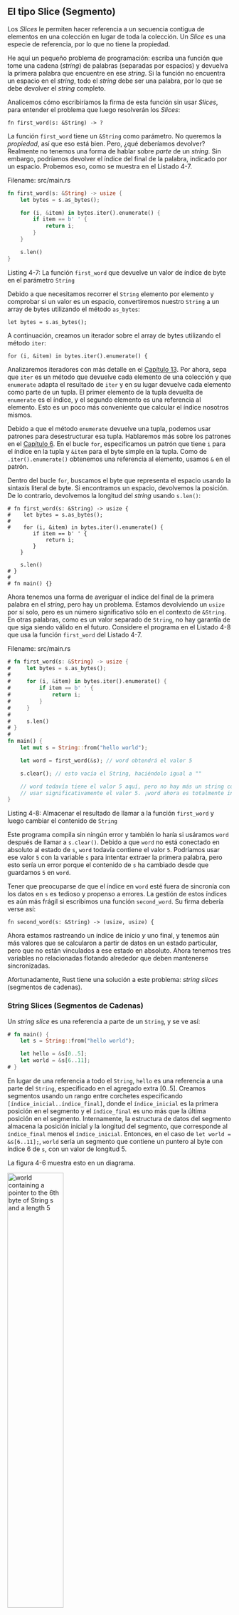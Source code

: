 ## El tipo Slice (Segmento)

Los *Slices* le permiten hacer referencia a un secuencia contigua de elementos en una colección en lugar de toda la colección. Un *Slice* es una especie de referencia, por lo que no tiene la propiedad.

He aquí un pequeño problema de programación: escriba una función que tome una cadena (*string*) de palabras (separadas por espacios) y devuelva la primera palabra que encuentre en ese *string*. Si la función no encuentra un espacio en el *string*, todo el *string* debe ser una palabra, por lo que se debe devolver el *string* completo. 

Analicemos cómo escribiríamos la firma de esta función sin usar *Slices*, para entender el problema que luego resolverán los *Slices*:

```rust,ignore
fn first_word(s: &String) -> ?
```

La función `first_word` tiene un `&String` como parámetro. No queremos
la *propiedad*, así que eso está bien. Pero, ¿qué deberíamos devolver?
Realmente no tenemos una forma de hablar sobre *parte* de un *string*. Sin embargo,
podríamos devolver el índice del final de la palabra, indicado por un espacio. Probemos eso, como se muestra en el Listado 4-7.

<span class="filename">Filename: src/main.rs</span>

```rust
fn first_word(s: &String) -> usize {
    let bytes = s.as_bytes();

    for (i, &item) in bytes.iter().enumerate() {
        if item == b' ' {
            return i;
        }
    }

    s.len()
}
```

<span class="caption">Listing 4-7: La función `first_word` que devuelve un valor de
índice de byte en el parámetro `String`</span>

Debido a que necesitamos recorrer el `String` elemento por elemento y comprobar si un valor es un espacio, convertiremos nuestro `String` a un array de bytes utilizando el método `as_bytes`:

```rust,ignore
let bytes = s.as_bytes();
```

A continuación, creamos un iterador sobre el array de bytes utilizando el método `iter`:

```rust,ignore
for (i, &item) in bytes.iter().enumerate() {
```

Analizaremos iteradores con más detalle en el [Capítulo 13](ch13-02-iterators.html). Por ahora, sepa que `iter` es un método que devuelve cada elemento de una colección y que `enumerate` adapta el resultado de `iter` y en su lugar devuelve cada elemento como parte de un tupla. El primer elemento de la tupla devuelta de `enumerate` es el índice, y el segundo elemento es una referencia al elemento. Esto es un poco más conveniente que calcular el índice nosotros mismos.

Debido a que el método `enumerate` devuelve una tupla, podemos usar patrones
para desestructurar esa tupla. Hablaremos más sobre los patrones en el [Capítulo 6](ch06-02-match.html). En el bucle `for`, especificamos un patrón que tiene `i` para el
índice en la tupla y `&item` para el byte simple en la tupla. Como de `.iter().enumerate()` obtenemos una referencia al elemento, usamos `&` en el patrón.

Dentro del bucle `for`, buscamos el byte que representa el espacio usando la sintaxis
literal de byte. Si encontramos un espacio, devolvemos la posición. De lo contrario,
devolvemos la longitud del *string* usando `s.len()`:

```rust,ignore
# fn first_word(s: &String) -> usize {
#    let bytes = s.as_bytes();
#
#    for (i, &item) in bytes.iter().enumerate() {
        if item == b' ' {
            return i;
        }
    }

    s.len()
# }
#
# fn main() {}
```

Ahora tenemos una forma de averiguar el índice del final de la primera palabra en el *string*,
pero hay un problema. Estamos devolviendo un `usize` por sí solo, pero es un número
significativo sólo en el contexto de `&String`. En otras palabras, como es un valor separado de
`String`, no hay garantía de que siga siendo válido en el futuro. Considere el programa en
el Listado 4-8 que usa la función `first_word` del Listado 4-7.

<span class="filename">Filename: src/main.rs</span>

```rust
# fn first_word(s: &String) -> usize {
#     let bytes = s.as_bytes();
#
#     for (i, &item) in bytes.iter().enumerate() {
#         if item == b' ' {
#             return i;
#         }
#     }
#
#     s.len()
# }
#
fn main() {
    let mut s = String::from("hello world");

    let word = first_word(&s); // word obtendrá el valor 5

    s.clear(); // esto vacía el String, haciéndolo igual a ""

    // word todavía tiene el valor 5 aquí, pero no hay más un string con el que podamos
    // usar significativamente el valor 5. ¡word ahora es totalmente inválido!
}
```

<span class="caption">Listing 4-8: Almacenar el resultado de llamar a la función `first_word`
y luego cambiar el contenido de `String`</span>

Este programa compila sin ningún error y también lo haría si usáramos `word` después de llamar a `s.clear()`. Debido a que `word` no está conectado en absoluto al estado de `s`, `word` todavía contiene el valor `5`. Podríamos usar ese valor `5` con la variable `s` para intentar extraer la primera palabra, pero esto sería un error porque el contenido de `s` ha cambiado desde que guardamos `5` en `word`.

Tener que preocuparse de que el índice en `word` esté fuera de sincronía con los
datos en `s` es tedioso y propenso a errores. La gestión de estos índices es aún
más frágil si escribimos una función `second_word`. Su firma debería verse así:

```rust,ignore
fn second_word(s: &String) -> (usize, usize) {
```

Ahora estamos rastreando un índice de inicio *y* uno final, y tenemos
aún más valores que se calcularon a partir de datos en un estado particular,
pero que no están vinculados a ese estado en absoluto. Ahora tenemos tres variables
no relacionadas flotando alrededor que deben mantenerse sincronizadas.

Afortunadamente, Rust tiene una solución a este problema: *string slices* (segmentos de cadenas).

### String Slices (Segmentos de Cadenas)

Un *string slice* es una referencia a parte de un `String`, y se ve así:

```rust
# fn main() {
    let s = String::from("hello world");

    let hello = &s[0..5];
    let world = &s[6..11];
# }
```

En lugar de una referencia a todo el `String`, `hello` es una referencia a una parte del `String`, especificado en el agregado extra [0..5]. Creamos segmentos usando un rango entre corchetes especificando `[índice_inicial..índice_final]`, donde el `índice_inicial` es la primera posición en el segmento y el `índice_final` es uno más que la última posición en el segmento. Internamente, la estructura de datos del segmento almacena la posición inicial y la longitud del segmento, que corresponde al `índice_final` menos el `índice_inicial`. Entonces, en el caso de `let world = &s[6..11];`, `world` sería un segmento que contiene un puntero al byte con índice 6 de `s`, con un valor de longitud 5.

La figura 4-6 muestra esto en un diagrama.

<img alt="world containing a pointer to the 6th byte of String s and a length 5" src="img/trpl04-06.svg" class="center" style="width: 50%;" />

<span class="caption">Figure 4-6: *string slice* refiriéndose a parte de un
`String`</span>

Con la sintaxis de rango `..` de Rust, si desea comenzar en el primer índice (cero),
puede omitir el valor antes de los dos puntos. En otras palabras, estos son iguales:

```rust
# #![allow(unused)]
# fn main() {
    let s = String::from("hello");

    let slice = &s[0..2];
    let slice = &s[..2];
# }
```

De la misma manera, si su segmento incluye el último byte del `String`, puede omitir el
número final. Eso significa que estos son iguales:

```rust
# #![allow(unused)]
# fn main() {
    let s = String::from("hello");

    let len = s.len();

    let slice = &s[3..len];
    let slice = &s[3..];
# }
```

También puede omitir ambos valores para tomar un segmento de la cadena completa.
Entonces estos son iguales:

```rust
# #![allow(unused)]
# fn main() {
    let s = String::from("hello");

    let len = s.len();

    let slice = &s[0..len];
    let slice = &s[..];
# }
```

> Nota: Los índices de rango de *string slice* deben darse en límites de caracteres UTF-8 válidos. Si intenta crear un *string slice* en el medio de un caracter multibyte, su programa se cerrará con un error. A los efectos de introducir *string slices*, estamos asumiendo sólo ASCII en esta sección. Una discusión más detallada del manejo de UTF-8 se encuentra en la sección [“Almacenamiento de texto codificado en UTF-8 con Strings”](ch08-02-strings.html) del Capítulo 8.

Con toda esta información en mente, reescribamos `first_word` para devolver un
*slice*. El tipo indicado para “string slice” se escribe como `&str`:

<span class="filename">Filename: src/main.rs</span>

```rust
fn first_word(s: &String) -> &str {
    let bytes = s.as_bytes();

    for (i, &item) in bytes.iter().enumerate() {
        if item == b' ' {
            return &s[0..i];
        }
    }

    &s[..]
}
```

Obtenemos el índice para el final de la palabra de la misma manera que lo hicimos en el Listado 4-7, buscando la primera aparición de un espacio. Cuando encontramos un espacio, devolvemos un *string slice* usando el inicio del *string* y el índice del espacio como los índices inicial y final.

Ahora, cuando llamamos a `first_word`, obtenemos un valor único que está
vinculado a los datos subyacentes. El valor se compone de una referencia al
punto inicial del segmento (*slice*) y el número de elementos en ese segmento.

Devolver un segmento también funcionaría para una función `second_word`:

```rust,ignore
fn second_word(s: &String) -> &str {
```

Ahora tenemos una API sencilla que es mucho más difícil de estropear, porque el compilador se asegurará de que las referencias a `String` sigan siendo válidas. ¿Recuerda el error en el programa del Listado 4-8, cuando obtuvimos el índice al final de la primera palabra pero luego borramos el *string*, por lo que nuestro índice no era válido? Ese código era lógicamente incorrecto pero no mostraba ningún error inmediato. Los problemas aparecerían más adelante si siguiéramos intentando usar el índice de la primera palabra con un *string* vaciado. Los *slices* hacen que este error sea imposible y nos avisan que tenemos un problema con nuestro código mucho antes. El uso de la versión *slice* de `first_word` generará un error en tiempo de compilación:

<span class="filename">Filename: src/main.rs</span>

```rust,ignore
fn first_word(s: &String) -> &str {
    let bytes = s.as_bytes();

    for (i, &item) in bytes.iter().enumerate() {
        if item == b' ' {
            return &s[0..i];
        }
    }

    &s[..]
}

fn main() {
    let mut s = String::from("hello world");

    let word = first_word(&s);

    s.clear(); // error!

    println!("the first word is: {}", word);
}
```

Aquí está el error del compilador:

```text
$ cargo run
   Compiling ownership v0.1.0 (file:///projects/ownership)
error[E0502]: cannot borrow `s` as mutable because it is also borrowed as immutable
  --> src/main.rs:18:5
   |
16 |     let word = first_word(&s);
   |                           -- immutable borrow occurs here
17 | 
18 |     s.clear(); // error!
   |     ^^^^^^^^^ mutable borrow occurs here
19 | 
20 |     println!("the first word is: {}", word);
   |                                       ---- immutable borrow later used here

For more information about this error, try `rustc --explain E0502`.
error: could not compile `ownership` due to previous error
```

Recuerde de las reglas de préstamo que: si tenemos una referencia inmutable a algo, no podemos tener también una referencia mutable. Debido a que `clear` necesita truncar el `String`, necesita obtener una referencia mutable. El `println!` después de la llamada a `clear` usa la referencia en `word`, por lo que la referencia inmutable aún debe estar activa en ese punto. Rust no permite que la referencia mutable en `clear` y la referencia inmutable en `word` existan al mismo tiempo, y la compilación falla. ¡Rust no solo ha hecho que nuestra API sea más fácil de usar, sino que también ha eliminado toda una clase de errores en el momento de la compilación!

#### String Literales son Slices

Recordemos que hablamos sobre *string literales* (*cadenas literales*) que se almacenan dentro del binario. Ahora que sabemos acerca de *slices*, podemos entender correctamente los *string literales*:

```rust
let s = "Hello, world!";
```

El tipo de `s` aquí es `&str`: es un *slice* que apunta a ese punto específico del
binario. Esta es también la razón por la cual los *string literales* son inmutables;
`&str` es una referencia inmutable.

#### String Slices como Parámetros

Saber que podemos tomar segmentos de valores literales y valores `String` nos lleva
a una mejora más en `first_word`, y esa es su firma:

```rust,ignore
fn first_word(s: &String) -> &str {
```

Un *Rustáceo* más experimentado escribiría la firma que se muestra en el Listado 4-9 porque nos permite usar la misma función tanto en los valores `&String` como en los valores `&str`.

```rust,ignore
fn first_word(s: &str) -> &str {
```

<span class="caption">Listing 4-9: Mejorando la función `first_word` usando un *slice string*
para el tipo del parámetro `s`</span>

Si tenemos un *string slice*, podemos pasarlo directamente. Si tenemos un `String`, podemos pasar un *slice* de `String` o una referencia a `String`. Esta flexibilidad aprovecha la *"deref coercions"*, una característica que cubriremos en la sección ["Deref Coercions Implícitas con Funciones y Métodos"](ch15-02-deref.html#implicaciones-deref-impl%C3%ADcitas-con-funciones-y-m%C3%A9todos) del Capítulo 15. Definir una función que toma un *string slice* en lugar de una referencia a un `String` hace que nuestra API sea más general y útil sin perder ninguna funcionalidad:

<span class="filename">Filename: src/main.rs</span>

```rust
# fn first_word(s: &str) -> &str {
#     let bytes = s.as_bytes();
# 
#     for (i, &item) in bytes.iter().enumerate() {
#         if item == b' ' {
#             return &s[0..i];
#         }
#     }
# 
#     &s[..]
# }

fn main() {
    let my_string = String::from("hello world");

    // `first_word` funciona en segmentos de `String`s, ya sean parciales o completos
    let word = first_word(&my_string[0..6]);
    let word = first_word(&my_string[..]);
    
    // `first_word` también funciona en referencias a `String`s, las cuales son 
    // el equivalente a porciones completas de `String`s
    let word = first_word(&my_string);

    // Asignamos una cadena literal 
    let my_string_literal = "hello world";

    // `first_word` funciona en "segmentos" de "cadenas literales", 
    // ya sean parciales o completos
    let word = first_word(&my_string_literal[0..6]);
    let word = first_word(&my_string_literal[..]);

    // Debido a que las "cadenas literales" *ya son* "segmentos de cadena", 
    // esto también funciona, ¡sin la sintaxis de "slice [..]"!
    let word = first_word(my_string_literal);
}
```

### Otros Slices

String slices, como puedes imaginar, son específicas de los *strings*.
Pero también hay un tipo de *slice* más general. Considera este array:

```rust
let a = [1, 2, 3, 4, 5];
```

Del mismo modo que podríamos querer referirnos a una parte de un *string*,
es posible que deseemos referirnos a parte de un array. Lo haríamos así:

```rust
# #![allow(unused)]
# fn main() {
let a = [1, 2, 3, 4, 5];

let slice = &a[1..3];

assert_eq!(slice, &[2, 3]);
# }
```

Este *slice* tiene el tipo `&[i32]`. Funciona de la misma manera que los *string slices*,
almacenando una referencia al primer elemento y una longitud. Utilizará este tipo de *slices* para todo tipo de otras colecciones. Discutiremos sobre estas colecciones en detalle cuando hablemos de vectores en el Capítulo 8.

## Resumen

Los conceptos de *ownership* (propiedad), *borrowing* (préstamo) y *slices* (segmentos) garantizan la seguridad de la memoria en los programas de Rust en tiempo de compilación. El lenguaje Rust le permite controlar el uso de la memoria de la misma manera que otros lenguajes de programación de sistemas, pero hacer que el propietario de los datos limpie automáticamente esos datos cuando el propietario se sale del *scope* (alcance) significa que no tiene que escribir y depurar código adicional para obtener este control.

La propiedad afecta el funcionamiento de muchas otras partes de Rust, por lo que hablaremos
más de estos conceptos a lo largo del resto del libro. Pasemos al Capítulo 5 y veamos cómo
agrupar piezas de datos en un `struct`.
